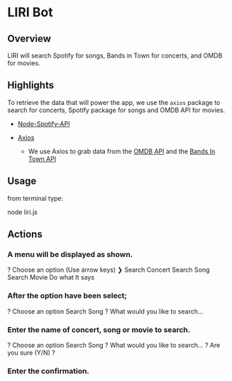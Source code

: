 # LIRI Bot

## Overview

LIRI will search Spotify for songs, Bands in Town for concerts, and OMDB for movies.

## Highlights

To retrieve the data that will power the app, we use the `axios` package to search for concerts, Spotify package for songs and OMDB API for movies.

- [Node-Spotify-API](https://www.npmjs.com/package/node-spotify-api)

- [Axios](https://www.npmjs.com/package/axios)

  - We use Axios to grab data from the [OMDB API](http://www.omdbapi.com) and the [Bands In Town API](http://www.artists.bandsintown.com/bandsintown-api)

## Usage

from terminal type:

node liri.js <enter>

## Actions

### A menu will be displayed as shown.

? Choose an option (Use arrow keys)
❯ Search Concert
Search Song
Search Movie
Do what It says

### After the option have been select;

? Choose an option Search Song
? What would you like to search...

### Enter the name of concert, song or movie to search.

? Choose an option Search Song
? What would you like to search...
? Are you sure (Y/N) ?

### Enter the confirmation.
